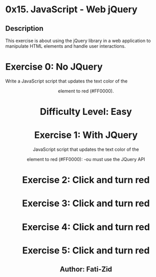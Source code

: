 # 0x15. JavaScript - Web jQuery

## Description

This exercise is about using the jQuery library in a web application to manipulate HTML elements and handle user interactions.

# Exercise 0: No JQuery

Write a JavaScript script that updates the text color of the <header> element to red (#FF0000).

# Difficulty Level: Easy

# Exercise 1: With JQuery

JavaScript script that updates the text color of the <header> element to red (#FF0000):
-ou must use the JQuery API

# Exercise 2: Click and turn red

# Exercise 3: Click and turn red

# Exercise 4: Click and turn red

# Exercise 5: Click and turn red

## Author: Fati-Zid
